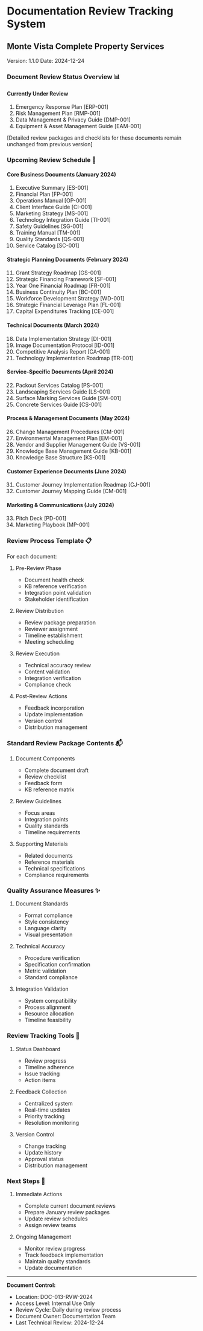 # Documentation Review Tracking System
## Monte Vista Complete Property Services
Version: 1.1.0
Date: 2024-12-24

### Document Review Status Overview 📊

#### Currently Under Review
1. Emergency Response Plan [ERP-001]
2. Risk Management Plan [RMP-001]
3. Data Management & Privacy Guide [DMP-001]
4. Equipment & Asset Management Guide [EAM-001]

[Detailed review packages and checklists for these documents remain unchanged from previous version]

### Upcoming Review Schedule 📅

#### Core Business Documents (January 2024)
1. Executive Summary [ES-001]
2. Financial Plan [FP-001]
3. Operations Manual [OP-001]
4. Client Interface Guide [CI-001]
5. Marketing Strategy [MS-001]
6. Technology Integration Guide [TI-001]
7. Safety Guidelines [SG-001]
8. Training Manual [TM-001]
9. Quality Standards [QS-001]
10. Service Catalog [SC-001]

#### Strategic Planning Documents (February 2024)
11. Grant Strategy Roadmap [GS-001]
12. Strategic Financing Framework [SF-001]
13. Year One Financial Roadmap [FR-001]
14. Business Continuity Plan [BC-001]
15. Workforce Development Strategy [WD-001]
16. Strategic Financial Leverage Plan [FL-001]
17. Capital Expenditures Tracking [CE-001]

#### Technical Documents (March 2024)
18. Data Implementation Strategy [DI-001]
19. Image Documentation Protocol [ID-001]
20. Competitive Analysis Report [CA-001]
21. Technology Implementation Roadmap [TR-001]

#### Service-Specific Documents (April 2024)
22. Packout Services Catalog [PS-001]
23. Landscaping Services Guide [LS-001]
24. Surface Marking Services Guide [SM-001]
25. Concrete Services Guide [CS-001]

#### Process & Management Documents (May 2024)
26. Change Management Procedures [CM-001]
27. Environmental Management Plan [EM-001]
28. Vendor and Supplier Management Guide [VS-001]
29. Knowledge Base Management Guide [KB-001]
30. Knowledge Base Structure [KS-001]

#### Customer Experience Documents (June 2024)
31. Customer Journey Implementation Roadmap [CJ-001]
32. Customer Journey Mapping Guide [CM-001]

#### Marketing & Communications (July 2024)
33. Pitch Deck [PD-001]
34. Marketing Playbook [MP-001]

### Review Process Template 📋

For each document:

1. Pre-Review Phase
   - Document health check
   - KB reference verification
   - Integration point validation
   - Stakeholder identification

2. Review Distribution
   - Review package preparation
   - Reviewer assignment
   - Timeline establishment
   - Meeting scheduling

3. Review Execution
   - Technical accuracy review
   - Content validation
   - Integration verification
   - Compliance check

4. Post-Review Actions
   - Feedback incorporation
   - Update implementation
   - Version control
   - Distribution management

### Standard Review Package Contents 📬

1. Document Components
   - Complete document draft
   - Review checklist
   - Feedback form
   - KB reference matrix

2. Review Guidelines
   - Focus areas
   - Integration points
   - Quality standards
   - Timeline requirements

3. Supporting Materials
   - Related documents
   - Reference materials
   - Technical specifications
   - Compliance requirements

### Quality Assurance Measures ✨

1. Document Standards
   - Format compliance
   - Style consistency
   - Language clarity
   - Visual presentation

2. Technical Accuracy
   - Procedure verification
   - Specification confirmation
   - Metric validation
   - Standard compliance

3. Integration Validation
   - System compatibility
   - Process alignment
   - Resource allocation
   - Timeline feasibility

### Review Tracking Tools 🔄

1. Status Dashboard
   - Review progress
   - Timeline adherence
   - Issue tracking
   - Action items

2. Feedback Collection
   - Centralized system
   - Real-time updates
   - Priority tracking
   - Resolution monitoring

3. Version Control
   - Change tracking
   - Update history
   - Approval status
   - Distribution management

### Next Steps 🎯

1. Immediate Actions
   - Complete current document reviews
   - Prepare January review packages
   - Update review schedules
   - Assign review teams

2. Ongoing Management
   - Monitor review progress
   - Track feedback implementation
   - Maintain quality standards
   - Update documentation

---

**Document Control:**
- Location: DOC-013-RVW-2024
- Access Level: Internal Use Only
- Review Cycle: Daily during review process
- Document Owner: Documentation Team
- Last Technical Review: 2024-12-24
